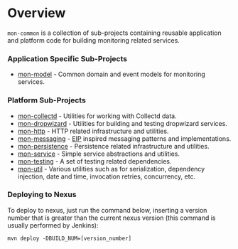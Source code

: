 # Overview

`mon-common` is a collection of sub-projects containing reusable application and platform code for building monitoring related services.

### Application Specific Sub-Projects

* [mon-model](https://git.hpcloud.net/mon/mon-common/tree/master/java/mon-model) - Common domain and event models for monitoring services.

### Platform Sub-Projects

* [mon-collectd](https://git.hpcloud.net/mon/mon-common/tree/master/java/mon-collectd) - Utilities for working with Collectd data.
* [mon-dropwizard](https://git.hpcloud.net/mon/mon-common/tree/master/java/mon-dropwizard) - Utilities for building and testing dropwizard services.
* [mon-http](https://git.hpcloud.net/mon/mon-common/tree/master/java/mon-http) - HTTP related infrastructure and utilities.
* [mon-messaging](https://git.hpcloud.net/mon/mon-common/tree/master/java/mon-messaging) - [EIP](http://www.eaipatterns.com/) inspired messaging patterns and implementations.
* [mon-persistence](https://git.hpcloud.net/mon/mon-common/tree/master/java/mon-persistence) - Persistence related infrastructure and utilities.
* [mon-service](https://git.hpcloud.net/mon/mon-common/tree/master/java/mon-service) - Simple service abstractions and utilities.
* [mon-testing](https://git.hpcloud.net/mon/mon-common/tree/master/java/mon-testing) - A set of testing related dependencies.
* [mon-util](https://git.hpcloud.net/mon/mon-common/tree/master/java/mon-util) - Various utilities such as for serialization, dependency injection, date and time, invocation retries, concurrency, etc.

### Deploying to Nexus

To deploy to nexus, just run the command below, inserting a version number that is greater than the current nexus version (this command is usually performed by Jenkins):

```
mvn deploy -DBUILD_NUM=[version_number]
```